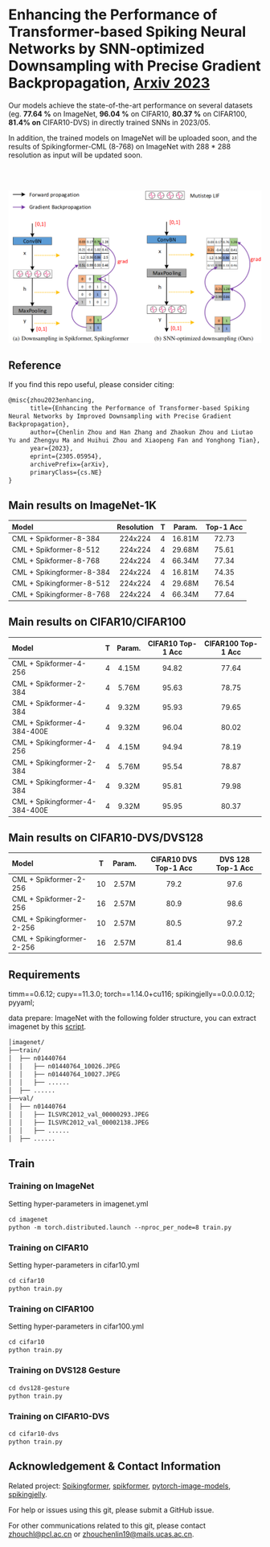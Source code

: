 # Enhancing the Performance of Transformer-based Spiking Neural Networks by SNN-optimized Downsampling with Precise Gradient Backpropagation, [Arxiv 2023](https://arxiv.org/abs/2305.05954)
Our models achieve the state-of-the-art performance on several datasets (eg. **77.64 %** on ImageNet, **96.04 %** on CIFAR10, **80.37 %** on CIFAR100, **81.4% on** CIFAR10-DVS) in directly trained SNNs in 2023/05.


In addition, the trained models on ImageNet will be uploaded soon, and the results of Spikingformer-CML (8-768) on ImageNet with 288 * 288 resolution as input will be updated soon.

<br>
<br>
<p align="center">
<img src="https://github.com/zhouchenlin2096/Spikingformer-CML/blob/master/imgs/SNN-optimized-downsampling.png">
</p>

## Reference
If you find this repo useful, please consider citing:
```
@misc{zhou2023enhancing,
      title={Enhancing the Performance of Transformer-based Spiking Neural Networks by Improved Downsampling with Precise Gradient Backpropagation}, 
      author={Chenlin Zhou and Han Zhang and Zhaokun Zhou and Liutao Yu and Zhengyu Ma and Huihui Zhou and Xiaopeng Fan and Yonghong Tian},
      year={2023},
      eprint={2305.05954},
      archivePrefix={arXiv},
      primaryClass={cs.NE}
}
```

## Main results on ImageNet-1K

| Model                     | Resolution| T     |  Param.     |Top-1 Acc|
| :---                     | :---:     | :---: | :---:       |:---:    |
| CML + Spikformer-8-384    | 224x224   | 4     |  16.81M     |72.73    |
| CML + Spikformer-8-512    | 224x224   | 4     |  29.68M     |75.61    |
| CML + Spikformer-8-768    | 224x224   | 4     |  66.34M     |77.34    |
| CML + Spikingformer-8-384 | 224x224   | 4     |  16.81M     |74.35    |
| CML + Spikingformer-8-512 | 224x224   | 4     |  29.68M     |76.54    |
| CML + Spikingformer-8-768 | 224x224   | 4     |  66.34M     |77.64    |


## Main results on CIFAR10/CIFAR100

| Model                      | T      |  Param.     | CIFAR10 Top-1 Acc |CIFAR100 Top-1 Acc|
| :---                      | :---:  | :---:       |  :---:            |:---: |
| CML + Spikformer-4-256     | 4      |  4.15M      | 94.82             |77.64  |
| CML + Spikformer-2-384     | 4      |  5.76M      | 95.63             |78.75  |
| CML + Spikformer-4-384     | 4      |  9.32M      | 95.93             |79.65  |
| CML + Spikformer-4-384-400E  | 4         |  9.32M | 96.04             |80.02  |
| CML + Spikingformer-4-256  | 4      |  4.15M      | 94.94             |78.19  |
| CML + Spikingformer-2-384  | 4      |  5.76M      | 95.54             |78.87  |
| CML + Spikingformer-4-384  | 4      |  9.32M      | 95.81             |79.98  |
| CML + Spikingformer-4-384-400E  | 4      |  9.32M     | 95.95         |80.37  |

## Main results on CIFAR10-DVS/DVS128

| Model                     | T      |  Param.     |  CIFAR10 DVS Top-1 Acc  | DVS 128 Top-1 Acc|
| :---                     | :---:  | :---:       | :---:                   |:---:             |
| CML + Spikformer-2-256    | 10     |  2.57M      | 79.2                    | 97.6             |
| CML + Spikformer-2-256    | 16     |  2.57M      | 80.9                    | 98.6             |
| CML + Spikingformer-2-256 | 10     |  2.57M      | 80.5                    | 97.2             |
| CML + Spikingformer-2-256 | 16     |  2.57M      | 81.4                    | 98.6             |


## Requirements
timm==0.6.12; cupy==11.3.0; torch==1.14.0+cu116; spikingjelly==0.0.0.0.12; pyyaml;

data prepare: ImageNet with the following folder structure, you can extract imagenet by this [script](https://gist.github.com/BIGBALLON/8a71d225eff18d88e469e6ea9b39cef4).
```
│imagenet/
├──train/
│  ├── n01440764
│  │   ├── n01440764_10026.JPEG
│  │   ├── n01440764_10027.JPEG
│  │   ├── ......
│  ├── ......
├──val/
│  ├── n01440764
│  │   ├── ILSVRC2012_val_00000293.JPEG
│  │   ├── ILSVRC2012_val_00002138.JPEG
│  │   ├── ......
│  ├── ......
```

## Train
### Training  on ImageNet
Setting hyper-parameters in imagenet.yml

```
cd imagenet
python -m torch.distributed.launch --nproc_per_node=8 train.py
```

### Training  on CIFAR10
Setting hyper-parameters in cifar10.yml
```
cd cifar10
python train.py
```

### Training  on CIFAR100
Setting hyper-parameters in cifar100.yml
```
cd cifar10
python train.py
```

### Training  on DVS128 Gesture
```
cd dvs128-gesture
python train.py
```

### Training  on CIFAR10-DVS
```
cd cifar10-dvs
python train.py
```

## Acknowledgement & Contact Information
Related project: [Spikingformer](https://github.com/zhouchenlin2096/Spikingformer), [spikformer](https://github.com/ZK-Zhou/spikformer), [pytorch-image-models](https://github.com/huggingface/pytorch-image-models), [spikingjelly](https://github.com/fangwei123456/spikingjelly).

For help or issues using this git, please submit a GitHub issue.

For other communications related to this git, please contact zhouchl@pcl.ac.cn or zhouchenlin19@mails.ucas.ac.cn.
